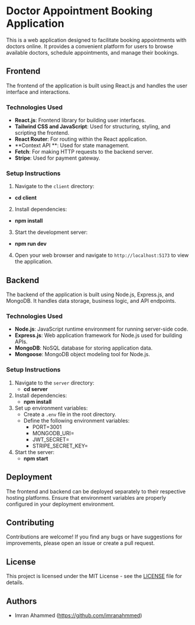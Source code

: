 # Doctor Appointment Booking Application

This is a web application designed to facilitate booking appointments with doctors online. It provides a convenient platform for users to browse available doctors, schedule appointments, and manage their bookings.

## Frontend
The frontend of the application is built using React.js and handles the user interface and interactions.

### Technologies Used
- **React.js**: Frontend library for building user interfaces.
- **Tailwind CSS and JavaScript**: Used for structuring, styling, and scripting the frontend.
- **React Router**: For routing within the React application.
- **Context API **: Used for state management.
- **Fetch**: For making HTTP requests to the backend server.
- **Stripe**: Used for payment gateway.

### Setup Instructions
1. Navigate to the `client` directory: 
- **cd client**
2. Install dependencies:
- **npm install**
3. Start the development server:
- **npm run dev**
4. Open your web browser and navigate to `http://localhost:5173` to view the application.

## Backend
The backend of the application is built using Node.js, Express.js, and MongoDB. It handles data storage, business logic, and API endpoints.

### Technologies Used
- **Node.js**: JavaScript runtime environment for running server-side code.
- **Express.js**: Web application framework for Node.js used for building APIs.
- **MongoDB**: NoSQL database for storing application data.
- **Mongoose**: MongoDB object modeling tool for Node.js.

### Setup Instructions
1. Navigate to the `server` directory:
   - **cd server**
2. Install dependencies:
   - **npm install**
3. Set up environment variables:
   - Create a `.env` file in the root directory.
   - Define the following environment variables:
     - PORT=3001
     - MONGODB_URI=<your-mongodb-uri>
     - JWT_SECRET=<your-jwt-secret>
     - STRIPE_SECRET_KEY=<your-stripe-secret-key>
4. Start the server:
   - **npm start**

## Deployment
The frontend and backend can be deployed separately to their respective hosting platforms. Ensure that environment variables are properly configured in your deployment environment.

## Contributing
Contributions are welcome! If you find any bugs or have suggestions for improvements, please open an issue or create a pull request.

## License
This project is licensed under the MIT License - see the [LICENSE](LICENSE) file for details.

## Authors
- Imran Ahammed (https://github.com/imranahmmed)

